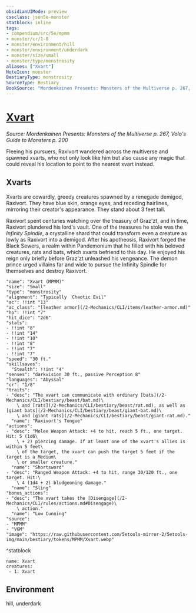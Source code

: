 ```yaml
---
obsidianUIMode: preview
cssclass: json5e-monster
statblock: inline
tags:
- compendium/src/5e/mpmm
- monster/cr/1-8
- monster/environment/hill
- monster/environment/underdark
- monster/size/small
- monster/type/monstrosity
aliases: ["Xvart"]
NoteIcon: monster
BestiaryType: monstrosity
SourceType: Bestiary
BookSource: "Mordenkainen Presents: Monsters of the Multiverse p. 267, Volo's Guide to Monsters p. 200"
---
```

# [Xvart](2-Mechanics/CLI/bestiary/monstrosity/xvart-mpmm.md)
*Source: Mordenkainen Presents: Monsters of the Multiverse p. 267, Volo's Guide to Monsters p. 200*  

Fleeing his pursuers, Raxivort wandered across the multiverse and spawned xvarts, who not only look like him but also cause any magic that could reveal his location to point to the nearest xvart instead.

## Xvarts

Xvarts are cowardly, greedy creatures spawned by a renegade demigod, Raxivort. They have blue skin, orange eyes, and receding hairlines, mirroring their creator's appearance. They stand about 3 feet tall.

Raxivort spent centuries watching over the treasury of Graz'zt, and in time, Raxivort plundered his lord's vault. One of the treasures he stole was the *Infinity Spindle*, a crystalline shard that could transform even a creature as lowly as Raxivort into a demigod. After his apotheosis, Raxivort forged the Black Sewers, a realm within Pandemonium that he filled with his beloved creatures, rats and bats, which xvarts befriend to this day. He enjoyed his reign only briefly before Graz'zt unleashed his vengeance. The demon prince urged villains far and wide to pursue the Infinity Spindle for themselves and destroy Raxivort.

```statblock
"name": "Xvart (MPMM)"
"size": "Small"
"type": "monstrosity"
"alignment": "Typically  Chaotic Evil"
"ac": !!int "13"
"ac_class": "[leather armor](/2-Mechanics/CLI/items/leather-armor.md)"
"hp": !!int "7"
"hit_dice": "2d6"
"stats":
- !!int "8"
- !!int "14"
- !!int "10"
- !!int "8"
- !!int "7"
- !!int "7"
"speed": "30 ft."
"skillsaves":
  "Stealth": !!int "4"
"senses": "darkvision 30 ft., passive Perception 8"
"languages": "Abyssal"
"cr": "1/8"
"traits":
- "desc": "The xvart can communicate with ordinary [bats](/2-Mechanics/CLI/bestiary/beast/bat.md)\
    \ and [rats](/2-Mechanics/CLI/bestiary/beast/rat.md), as well as [giant bats](/2-Mechanics/CLI/bestiary/beast/giant-bat.md)\
    \ and [giant rats](/2-Mechanics/CLI/bestiary/beast/giant-rat.md)."
  "name": "Raxivort's Tongue"
"actions":
- "desc": "Melee Weapon Attack: +4 to hit, reach 5 ft., one target. Hit: 5 (1d6\
    \ + 2) piercing damage. If at least one of the xvart's allies is within 5 feet\
    \ of the target, the xvart can push the target 5 feet if the target is a Medium\
    \ or smaller creature."
  "name": "Shortsword"
- "desc": "Ranged Weapon Attack: +4 to hit, range 30/120 ft., one target. Hit:\
    \ 4 (1d4 + 2) bludgeoning damage."
  "name": "Sling"
"bonus_actions":
- "desc": "The xvart takes the [Disengage](/2-Mechanics/CLI/rules/actions.md#Disengage)\
    \ action."
  "name": "Low Cunning"
"source":
- "MPMM"
- "VGM"
"image": "https://raw.githubusercontent.com/5etools-mirror-2/5etools-img/main/bestiary/tokens/MPMM/Xvart.webp"
```
^statblock

```encounter-table
name: Xvart
creatures:
 - 1: Xvart
```

## Environment

hill, underdark